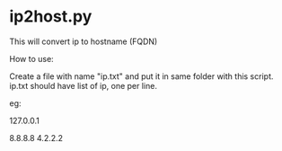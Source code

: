 # ip2host.py
This will convert ip to hostname (FQDN)

How to use:

Create a file with name "ip.txt" and put it in same folder with this script. ip.txt should have list of ip, one per line.

eg:

127.0.0.1

8.8.8.8
4.2.2.2


